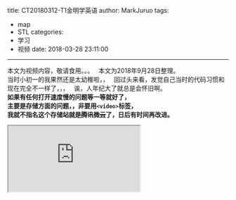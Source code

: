 title: CT20180312-T1金明学英语
author: MarkJuruo
tags:
  - map
  - STL
categories:
  - 学习
  - 视频
date: 2018-03-28 23:11:00
---
本文为视频内容，敬请食用。。。  
本文为2018年9月28日整理。   
当时小初一的我果然还是太幼稚啦，，  
回过头来看，发觉自己当时的代码习惯和现在完全不一样了，，，  
诶，人年纪大了就总是会怀旧啊。  
**如果有任何打开速度慢的问题等一等就好了，  
主要是存储方面的问题，，非要用`<video>`标签，  
我就不指名这个存储站~~就是腾讯微云~~了，日后有时间再改进。**
<!--more-->
<iframe src="https://share.weiyun.com/5i8497v">
</iframe>